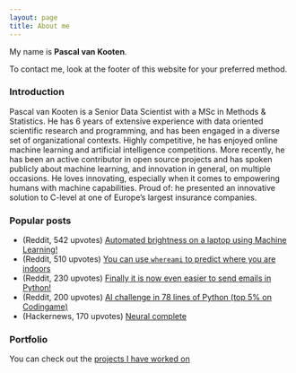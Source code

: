 ```yaml
---
layout: page
title: About me
---
```


My name is **Pascal van Kooten**.

To contact me, look at the footer of this website for your preferred method.

### Introduction

Pascal van Kooten is a Senior Data Scientist with a MSc in Methods &
Statistics. He has 6 years of extensive experience with data oriented
scientific research and programming, and has been engaged in a diverse
set of organizational contexts. Highly competitive, he has enjoyed
online machine learning and artificial intelligence competitions. More
recently, he has been an active contributor in open source projects
and has spoken publicly about machine learning, and innovation in
general, on multiple occasions. He loves innovating, especially when
it comes to empowering humans with machine capabilities. Proud of: he
presented an innovative solution to C-level at one of Europe’s largest
insurance companies.

### Popular posts

- (Reddit, 542 upvotes)  [Automated brightness on a laptop using Machine Learning!](https://www.reddit.com/r/Python/comments/dfdtbs/automated_brightness_on_a_laptop_using_machine/)
- (Reddit, 510 upvotes) [You can use `whereami` to predict where you are indoors](https://www.reddit.com/r/Python/comments/54qto9/you_can_use_whereami_to_predict_where_you_are/)
- (Reddit, 230 upvotes) [Finally it is now even easier to send emails in Python!](https://www.reddit.com/r/Python/comments/3gtps6/finally_it_is_now_even_easier_to_send_emails_in)
- (Reddit, 200 upvotes) [AI challenge in 78 lines of Python (top 5% on Codingame)](https://www.reddit.com/r/Python/comments/52f50j/ai_challenge_in_78_lines_of_python_top_5_on/)
- (Hackernews, 170 upvotes) [Neural complete](https://news.ycombinator.com/item?id=14119848)

### Portfolio

You can check out the [projects I have worked on](/projects)
